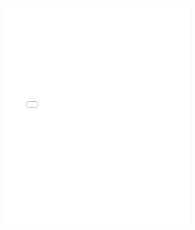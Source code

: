 <iframe id="pdf-js-viewer" src="/web/viewer.html?file=%2Frecursivite.pdf#zoom=page-fit" title="webviewer" frameborder="0" width="100%" height="600"></iframe>
